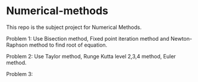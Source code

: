 # Numerical-methods
This repo is the subject project for Numerical Methods.

Problem 1:
Use Bisection method, Fixed point iteration method and Newton-Raphson method to find root of equation.

Problem 2:
Use Taylor method, Runge Kutta level 2,3,4 method, Euler method.

Problem 3:
